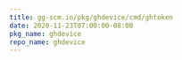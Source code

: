 ```yaml
---
title: gg-scm.io/pkg/ghdevice/cmd/ghtoken
date: 2020-11-23T07:00:00-08:00
pkg_name: ghdevice
repo_name: ghdevice
---
```


